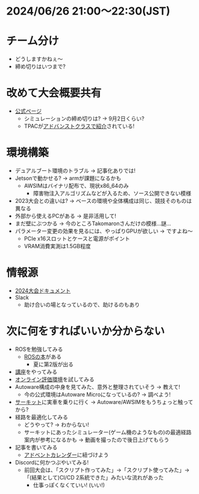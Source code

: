 # 2024/06/26 21:00～22:30(JST)

# チーム分け
- どうしますかねぇ～
- 締め切りはいつまで?
# 改めて大会概要共有
- [公式ページ](https://www.jsae.or.jp/jaaic/2024ver/)
  - シミュレーションの締め切りは? -> 9月2日くらい?
  - TPACが[アドバンストクラスで紹介](https://www.jsae.or.jp/jaaic/2024ver/contest/)されている!
# 環境構築
- デュアルブート環境のトラブル -> 記事化ありでは!
- Jetsonで動かせる? -> armが課題になるかも
  - AWSIMはバイナリ配布で、現状x86_64のみ
    - 障害物注入アルゴリズムなどが入るため、ソース公開できない模様
- 2023大会との違いは? -> ベースの環境や全体構成は同じ、競技そのものは異なる
- 外部から使えるPCがある -> 是非活用して!
- まだ壁にぶつかる -> 今のところTakomaronさんだけの模様…謎…
- パラメーター変更の効果を見るには、やっぱりGPUが欲しい -> ですよね～
  - PCIe x16スロットとケースと電源がポイント
  - VRAM消費実測は1.5GB程度
# 情報源
- [2024大会ドキュメント](https://automotiveaichallenge.github.io/aichallenge-documentation-2024/index.html)
- Slack
  - 助け合いの場となっているので、助けるのもあり
# 次に何をすればいいか分からない
- ROSを勉強してみる
  - [ROSの本](https://gihyo.jp/book/2019/978-4-297-10742-0)がある
    - 夏に第2版が出る
- [講座](https://automotiveaichallenge.github.io/aichallenge-documentation-2024/course/index.html)をやってみる
- [オンライン評価環境](https://automotiveaichallenge.github.io/aichallenge-documentation-2024/getting-started.html)を試してみる
- Autoware構成の中身を見てみた、意外と整理されていそう -> 教えて!
  - 今の公式環境はAutoware Microになっているの? -> 調べよう!
- [サーキット](https://city-circuit.com/)に実車を乗りに行く -> Autoware/AWSIMをもうちょっと触ってから?
- 経路を最適化してみる
  - どうやって? -> わからない!
  - サーキットにあったシミュレーター(ゲーム機のようなもの)の最適経路案内が参考になるかも -> 動画を撮ったので後日上げてもらう
- 記事を書いてみる
  - [アドベントカレンダー](https://qiita.com/advent-calendar/2023/jidounten-ai)に紐づけよう
- Discordに何かつぶやいてみる!
  - 前回大会は、「スクリプト作ってみた」->「スクリプト使ってみた」->「(結果として)CI/CD 2系統できた」みたいな流れがあった
    - 仕事っぽくなくていい! (いい!)
